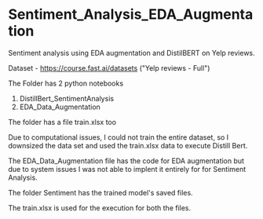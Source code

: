 # Sentiment_Analysis_EDA_Augmentation
Sentiment analysis using EDA augmentation and DistilBERT on Yelp reviews.

Dataset - https://course.fast.ai/datasets ("Yelp reviews - Full")


The Folder has 2 python notebooks
1) DistillBert_SentimentAnalysis
2) EDA_Data_Augmentation

The folder has a file train.xlsx too

Due to computational issues, I could not train the entire dataset, so I downsized the data set and used the train.xlsx data to execute Distill Bert.

The EDA_Data_Augmentation file has the code for EDA augmentation but due to system issues I was not able to implent it entirely for for Sentiment Analysis.

The folder Sentiment has the trained model's saved files.

The train.xlsx is used for the execution for both the files.
